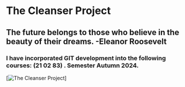 # The Cleanser Project
## The future belongs to those who believe in the beauty of their dreams. -Eleanor Roosevelt
### I have incorporated GIT development into the following courses: (21 02 83) . Semester Autumn 2024.
[![The Cleanser Project](https://github.com/LANEING-AVIATION/Cleanser/blob/main/Homepage/init.png)]
